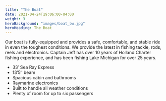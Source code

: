```yaml
---
title: "The Boat"
date: 2021-04-24T19:06:00-04:00
weight: 3
heroBackground: "images/boat_bw.jpg"
heroHeading: The Boat
---
```


Our boat is fully-equipped and provides a safe, comfortable, and stable ride in even the toughest conditions. We provide the latest in fishing tackle, rods, reels and electronics. Captain Jeff has over 10 years of Holland Charter fishing experience, and has been fishing Lake Michigan for over 25 years.

- 33′ Sea Ray Express
- 13′5″ beam
- Spacious cabin and bathrooms
- Raymarine electronics
- Built to handle all weather conditions
- Plenty of room for up to six passengers
